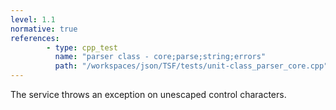 ```yaml
---
level: 1.1
normative: true
references:
        - type: cpp_test
          name: "parser class - core;parse;string;errors"
          path: "/workspaces/json/TSF/tests/unit-class_parser_core.cpp"
---
```


The service throws an exception on unescaped control characters.